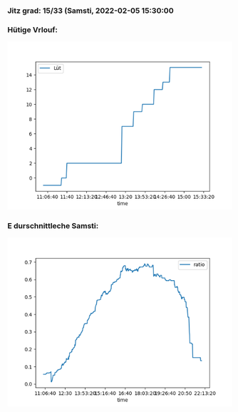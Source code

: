 ### Jitz grad: 15/33 (Samsti, 2022-02-05 15:30:00

### Hütige Vrlouf:
![Graph](Today.png)

### E durschnittleche Samsti:
![Graph](Samsti.png)